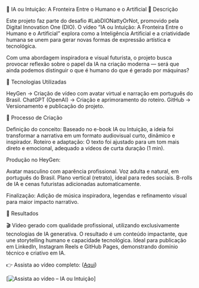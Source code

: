 🎥 IA ou Intuição: A Fronteira Entre o Humano e o Artificial
📒 Descrição

Este projeto faz parte do desafio #LabDIONattyOrNot, promovido pela Digital Innovation One (DIO).
O vídeo “IA ou Intuição: A Fronteira Entre o Humano e o Artificial” explora como a Inteligência Artificial e a criatividade humana se unem para gerar novas formas de expressão artística e tecnológica.

Com uma abordagem inspiradora e visual futurista, o projeto busca provocar reflexão sobre o papel da IA na criação moderna — será que ainda podemos distinguir o que é humano do que é gerado por máquinas?

🤖 Tecnologias Utilizadas

HeyGen → Criação de vídeo com avatar virtual e narração em português do Brasil.
ChatGPT (OpenAI) → Criação e aprimoramento do roteiro.
GitHub → Versionamento e publicação do projeto.

🧐 Processo de Criação

Definição do conceito: Baseado no e-book IA ou Intuição, a ideia foi transformar a narrativa em um formato audiovisual curto, dinâmico e inspirador.
Roteiro e adaptação: O texto foi ajustado para um tom mais direto e emocional, adequado a vídeos de curta duração (1 min).

Produção no HeyGen:

Avatar masculino com aparência profissional.
Voz adulta e natural, em português do Brasil.
Plano vertical (retrato), ideal para redes sociais.
B-rolls de IA e cenas futuristas adicionadas automaticamente.

Finalização: Adição de música inspiradora, legendas e refinamento visual para maior impacto narrativo.

🚀 Resultados

🎬 Vídeo gerado com qualidade profissional, utilizando exclusivamente tecnologias de IA generativa.
O resultado é um conteúdo impactante, que une storytelling humano e capacidade tecnológica.
Ideal para publicação em LinkedIn, Instagram Reels e GitHub Pages, demonstrando domínio técnico e criativo em IA.

👉 Assista ao vídeo completo: ([Aqui](https://github.com/Denisrighi/lab-natty-or-not/blob/main/IA%20ou%20Intui%C3%A7%C3%A3o_%20(2).mp4))

[![Assista ao vídeo – IA ou Intuição]([https://img.youtube.com/vi/SEU_VIDEO_ID_HERE/0.jpg](https://github.com/Denisrighi/lab-natty-or-not/blob/main/IA%20ou%20Intui%C3%A7%C3%A3o_%20(2).mp4))]
